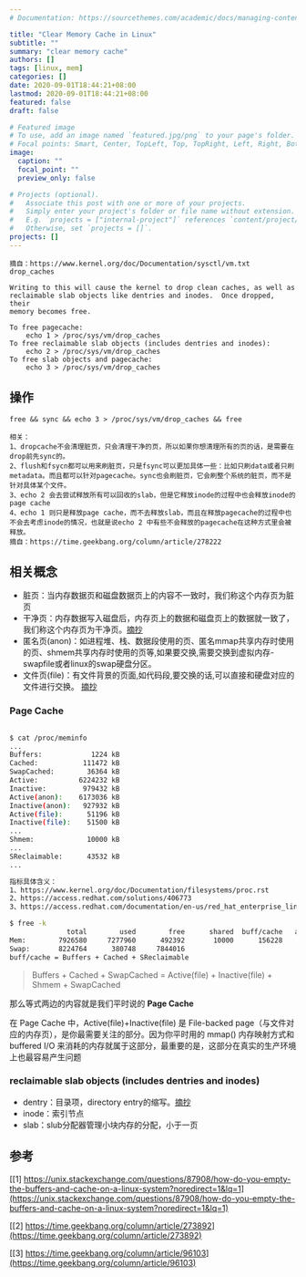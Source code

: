 ```yaml
---
# Documentation: https://sourcethemes.com/academic/docs/managing-content/

title: "Clear Memory Cache in Linux"
subtitle: ""
summary: "clear memory cache"
authors: []
tags: [linux, mem]
categories: []
date: 2020-09-01T18:44:21+08:00
lastmod: 2020-09-01T18:44:21+08:00
featured: false
draft: false

# Featured image
# To use, add an image named `featured.jpg/png` to your page's folder.
# Focal points: Smart, Center, TopLeft, Top, TopRight, Left, Right, BottomLeft, Bottom, BottomRight.
image:
  caption: ""
  focal_point: ""
  preview_only: false

# Projects (optional).
#   Associate this post with one or more of your projects.
#   Simply enter your project's folder or file name without extension.
#   E.g. `projects = ["internal-project"]` references `content/project/deep-learning/index.md`.
#   Otherwise, set `projects = []`.
projects: []
---
```


```
摘自：https://www.kernel.org/doc/Documentation/sysctl/vm.txt
drop_caches

Writing to this will cause the kernel to drop clean caches, as well as
reclaimable slab objects like dentries and inodes.  Once dropped, their
memory becomes free.

To free pagecache:
	echo 1 > /proc/sys/vm/drop_caches
To free reclaimable slab objects (includes dentries and inodes):
	echo 2 > /proc/sys/vm/drop_caches
To free slab objects and pagecache:
	echo 3 > /proc/sys/vm/drop_caches
```

## 操作

```
free && sync && echo 3 > /proc/sys/vm/drop_caches && free

相关：
1、dropcache不会清理脏页，只会清理干净的页，所以如果你想清理所有的页的话，是需要在drop前先sync的。
2、flush和fsycn都可以用来刷脏页，只是fsync可以更加具体一些：比如只刷data或者只刷metadata。而且都可以针对pagecache。sync也会刷脏页，它会刷整个系统的脏页，而不是针对具体某个文件。
3、echo 2 会去尝试释放所有可以回收的slab，但是它释放inode的过程中也会释放inode的page cache
4、echo 1 则只是释放page cache，而不去释放slab，而且在释放pagecache的过程中也不会去考虑inode的情况，也就是说echo 2 中有些不会释放的pagecache在这种方式里会被释放。
摘自：https://time.geekbang.org/column/article/278222

```

## 相关概念

* 脏页：当内存数据页和磁盘数据页上的内容不一致时，我们称这个内存页为脏页
* 干净页：内存数据写入磁盘后，内存页上的数据和磁盘页上的数据就一致了，我们称这个内存页为干净页。[摘抄](https://www.jianshu.com/p/6ffb01aa7717)
* 匿名页(anon)：如进程堆、栈、数据段使用的页、匿名mmap共享内存时使用的页、shmem共享内存时使用的页等,如果要交换,需要交换到虚拟内存-swapfile或者linux的swap硬盘分区。
* 文件页(file)：有文件背景的页面,如代码段,要交换的话,可以直接和硬盘对应的文件进行交换。 [摘抄](https://www.jianshu.com/p/7ab51b8a6368)

### Page Cache

```sh

$ cat /proc/meminfo
...
Buffers:            1224 kB
Cached:           111472 kB
SwapCached:        36364 kB
Active:          6224232 kB
Inactive:         979432 kB
Active(anon):    6173036 kB
Inactive(anon):   927932 kB
Active(file):      51196 kB
Inactive(file):    51500 kB
...
Shmem:             10000 kB
...
SReclaimable:      43532 kB
...

指标具体含义：
1、https://www.kernel.org/doc/Documentation/filesystems/proc.rst
2、https://access.redhat.com/solutions/406773
3、https://access.redhat.com/documentation/en-us/red_hat_enterprise_linux/6/html/deployment_guide/s2-proc-meminfo

$ free -k
              total        used        free      shared  buff/cache   available
Mem:        7926580     7277960      492392       10000      156228      430680
Swap:       8224764      380748     7844016
buff/cache = Buffers + Cached + SReclaimable
```

> Buffers + Cached + SwapCached = Active(file) + Inactive(file) + Shmem + SwapCached

那么等式两边的内容就是我们平时说的 **Page Cache**

在 Page Cache 中，Active(file)+Inactive(file) 是 File-backed page（与文件对应的内存页），是你最需要关注的部分。因为你平时用的 mmap() 内存映射方式和 buffered I/O 来消耗的内存就属于这部分，最重要的是，这部分在真实的生产环境上也最容易产生问题

### reclaimable slab objects (includes dentries and inodes)

* dentry：目录项，directory entry的缩写。[摘抄](https://bean-li.github.io/vfs-inode-dentry/)
* inode：索引节点
* slab：slub分配器管理小块内存的分配，小于一页

## 参考

[[1] https://unix.stackexchange.com/questions/87908/how-do-you-empty-the-buffers-and-cache-on-a-linux-system?noredirect=1&lq=1](https://unix.stackexchange.com/questions/87908/how-do-you-empty-the-buffers-and-cache-on-a-linux-system?noredirect=1&lq=1)

[[2] https://time.geekbang.org/column/article/273892](https://time.geekbang.org/column/article/273892)

[[3] https://time.geekbang.org/column/article/96103](https://time.geekbang.org/column/article/96103)

